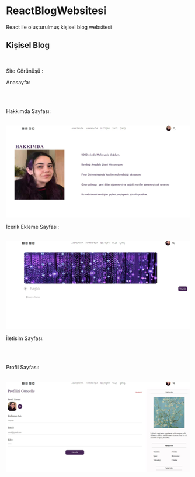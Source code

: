 # ReactBlogWebsitesi
React ile oluşturulmuş kişisel blog websitesi
<h2>Kişisel Blog</h2><br>
 <p>Site Görünüşü :</p>
 <p>Anasayfa:</p><br>
 <img src="readmeİcinFotograflar/anasyf.jpg" alt=""><br>
 <p>Hakkımda Sayfası:</p><br>
 <img src="readmeİcinFotograflar/hakkımda.JPG" alt=""><br>
 <p>İcerik Ekleme Sayfası:</p><br>
 <img src="readmeİcinFotograflar/icerikEkleme.jpg" alt=""><br>
  <p>İletisim Sayfası:</p><br>
 <img src="readmeİcinFotograflar/iletisim.jpg" alt=""><br>
  <p>Profil Sayfası:</p><br>
 <img src="readmeİcinFotograflar/profilsayfası.jpg" alt=""><br>
  
